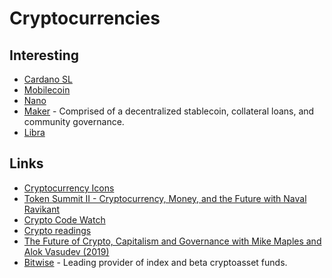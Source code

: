 # Cryptocurrencies

## Interesting

- [Cardano SL](https://cardanodocs.com/introduction/)
- [Mobilecoin](https://www.mobilecoin.com)
- [Nano](https://nano.org)
- [Maker](https://makerdao.com/en/) - Comprised of a decentralized stablecoin, collateral loans, and community governance.
- [Libra](libra.md)

## Links

- [Cryptocurrency Icons](https://github.com/cjdowner/cryptocurrency-icons)
- [Token Summit II - Cryptocurrency, Money, and the Future with Naval Ravikant](https://www.youtube.com/watch?v=few99D5WnRg)
- [Crypto Code Watch](https://cryptocodewatch.com/#stars)
- [Crypto readings](https://a16z.com/2018/02/10/crypto-readings-resources/)
- [The Future of Crypto, Capitalism and Governance with Mike Maples and Alok Vasudev (2019)](https://overcast.fm/+LDKcZDbWI)
- [Bitwise](https://www.bitwiseinvestments.com/) - Leading provider of index and beta cryptoasset funds.

